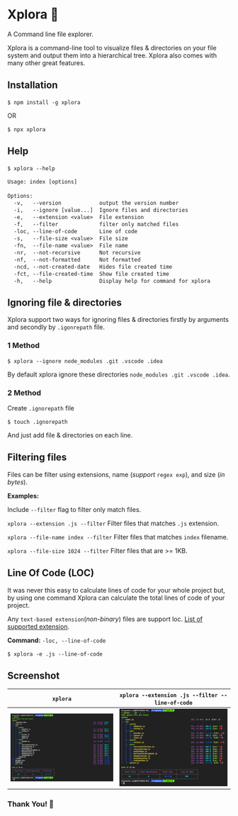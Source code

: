 # Xplora 📁

A Command line file explorer.

Xplora is a command-line tool to visualize files & directories on your file system and output them into a hierarchical tree. Xplora also comes with many other great features.

## **Installation**

```
$ npm install -g xplora
```

OR

```
$ npx xplora
```

## **Help**

```
$ xplora --help
```

```
Usage: index [options]

Options:
  -v,   --version            output the version number
  -i,   --ignore [value...]  Ignore files and directories
  -e,   --extension <value>  File extension
  -f,   --filter             filter only matched files
  -loc, --line-of-code       Line of code
  -s,   --file-size <value>  File size
  -fn,  --file-name <value>  File name
  -nr,  --not-recursive      Not recursive
  -nf,  --not-formatted      Not formatted
  -ncd, --not-created-date   Hides file created time
  -fct, --file-created-time  Show file created time
  -h,   --help               Display help for command for xplora
```

## **Ignoring file & directories**

Xplora support two ways for ignoring files & directories firstly by arguments and secondly by `.igonrepath` file.

### 1 Method

```
$ xplora --ignore node_modules .git .vscode .idea
```

By default xplora ignore these directories `node_modules .git .vscode .idea`.

### 2 Method

Create `.ignorepath` file

```
$ touch .ignorepath
```

And just add file & directories on each line.

## **Filtering files**

Files can be filter using extensions, name (_support_ `regex exp`), and size (_in bytes_).

**Examples:**

Include `--filter` flag to filter only match files.

`xplora --extension .js --filter` Filter files that matches `.js` extension.

`xplora --file-name index --filter` Filter files that matches `index` filename.

`xplora --file-size 1024 --filter` Filter files that are >= 1KB.

## **Line Of Code (LOC)**

It was never this easy to calculate lines of code for your whole project but, by using one command Xplora can calculate the total lines of code of your project.

Any `text-based extension`(_non-binary_) files are support loc. [List of supported extension](https://github.com/hicodersofficial/xplora/blob/main/lib/shared/textExt.js).

**Command:** `-loc, --line-of-code `

```
$ xplora -e .js --line-of-code
```

## **Screenshot**

| `xplora`                                                                                                |                                `xplora --extension .js --filter --line-of-code`                                |
| ------------------------------------------------------------------------------------------------------- | :------------------------------------------------------------------------------------------------------------: |
| <img src="https://raw.githubusercontent.com/hicodersofficial/images/main/xplora-1.1.0.png" width="500"> | <img src="https://raw.githubusercontent.com/hicodersofficial/images/main/xplora-1.1.0-filter.png" width="500"> |

### **Thank You!** 💙
